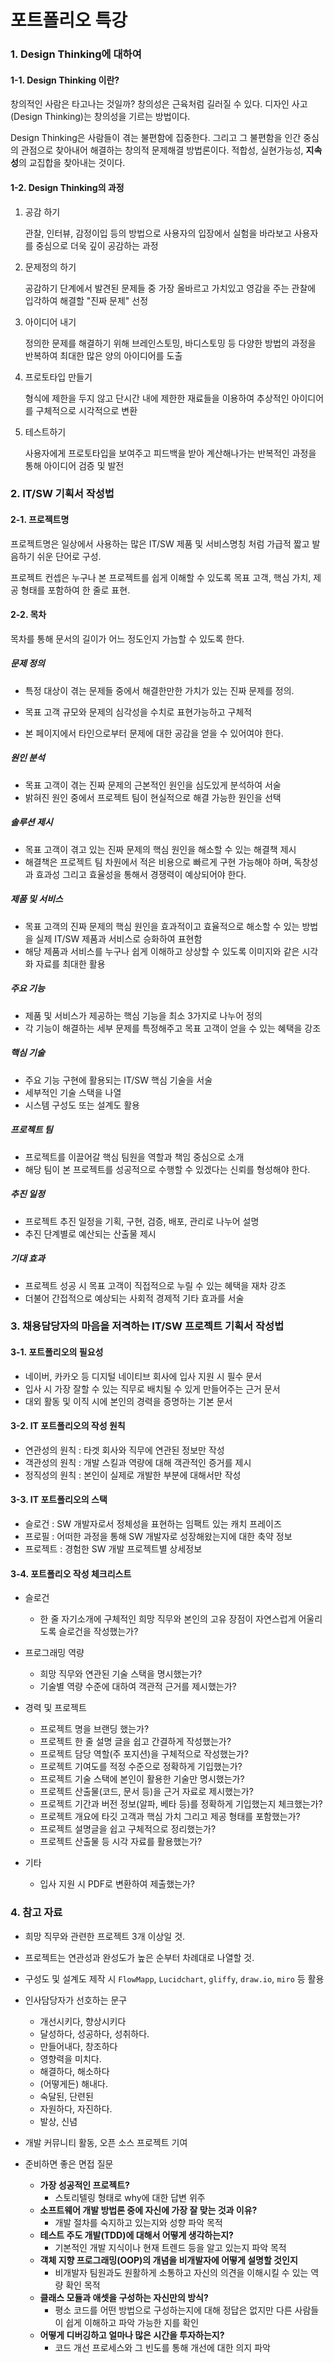 # 포트폴리오 특강

### 1. Design Thinking에 대하여

#### 1-1. Design Thinking 이란?

창의적인 사람은 타고나는 것일까? 창의성은 근육처럼 길러질 수 있다. 디자인 사고(Design Thinking)는 창의성을 기르는 방법이다.

Design Thinking은 사람들이 겪는 불편함에 집중한다. 그리고 그 불편함을 인간 중심의 관점으로 찾아내어 해결하는 창의적 문제해결 방법론이다. 적합성, 실현가능성, **지속성**의 교집합을 찾아내는 것이다.



#### 1-2. Design Thinking의 과정

1. 공감 하기

   관찰, 인터뷰, 감정이입 등의 방법으로 사용자의 입장에서 실험을 바라보고 사용자를 중심으로 더욱 깊이 공감하는 과정

2. 문제정의 하기

   공감하기 단계에서 발견된 문제들 중 가장 올바르고 가치있고 영감을 주는 관찰에 입각하여 해결할 "진짜 문제" 선정

3. 아이디어 내기

   정의한 문제를 해결하기 위해 브레인스토밍, 바디스토밍 등 다양한 방법의 과정을 반복하여 최대한 많은 양의 아이디어를 도출

4. 프로토타입 만들기

   형식에 제한을 두지 않고 단시간 내에 제한한 재료들을 이용하여 추상적인 아이디어를 구체적으로 시각적으로 변환

5. 테스트하기

   사용자에게 프로토타입을 보여주고 피드백을 받아 계산해나가는 반복적인 과정을 통해 아이디어 검증 및 발전



### 2. IT/SW 기획서 작성법

#### 2-1. 프로젝트명

프로젝트명은 일상에서 사용하는 많은 IT/SW 제품 및 서비스명칭 처럼 가급적 짧고 발음하기 쉬운 단어로 구성.

프로젝트 컨셉은 누구나 본 프로젝트를 쉽게 이해할 수 있도록 목표 고객, 핵심 가치, 제공 형태를 포함하여 한 줄로 표현.



#### 2-2. 목차

목차를 통해 문서의 길이가 어느 정도인지 가늠할 수 있도록 한다.

##### 문제 정의

+ 특정 대상이 겪는 문제들 중에서 해결한만한 가치가 있는 진짜 문제를 정의.

+ 목표 고객 규모와 문제의 심각성을 수치로 표현가능하고 구체적
+ 본 페이지에서 타인으로부터 문제에 대한 공감을 얻을 수 있어여야 한다.

##### 원인 분석

+ 목표 고객이 겪는 진짜 문제의 근본적인 원인을 심도있게 분석하여 서술
+ 밝혀진 원인 중에서 프로젝트 팀이 현실적으로 해결 가능한 원인을 선택

##### 솔루션 제시

+ 목표 고객이 겪고 있는 진짜 문제의 핵심 원인을 해소할 수 있는 해결책 제시
+ 해결책은 프로젝트 팀 차원에서 적은 비용으로 빠르게 구현 가능해야 하며, 독창성과 효과성 그리고 효율성을 통해서 경쟁력이 예상되어야 한다.

##### 제품 및 서비스

+ 목표 고객의 진짜 문제의 핵심 원인을 효과적이고 효율적으로 해소할 수 있는 방법을 실제 IT/SW 제품과 서비스로 승화하여 표현함
+ 해당 제품과 서비스를 누구나 쉽게 이해하고 상상할 수 있도록 이미지와 같은 시각화 자료를 최대한 활용

##### 주요 기능

+ 제품 및 서비스가 제공하는 핵심 기능을 최소 3가지로 나누어 정의
+ 각 기능이 해결하는 세부 문제를 특정해주고 목표 고객이 얻을 수 있는 혜택을 강조

##### 핵심 기술

+ 주요 기능 구현에 활용되는 IT/SW 핵심 기술을 서술
+ 세부적인 기술 스택을 나열
+ 시스템 구성도 또는 설계도 활용

##### 프로젝트 팀

+ 프로젝트를 이끌어갈 핵심 팀원을 역할과 책임 중심으로 소개
+ 해당 팀이 본 프로젝트를 성공적으로 수행할 수 있겠다는 신뢰를 형성해야 한다.

##### 추진 일정

+ 프로젝트 추진 일정을 기획, 구현, 검증, 배포, 관리로 나누어 설명
+ 추진 단계별로 예산되는 산출물 제시

##### 기대 효과

+ 프로젝트 성공 시 목표 고객이 직접적으로 누릴 수 있는 혜택을 재차 강조
+ 더불어 간접적으로 예상되는 사회적 경제적 기타 효과를 서술



### 3. 채용담당자의 마음을 저격하는 IT/SW 프로젝트 기획서 작성법

#### 3-1. 포트폴리오의 필요성

+ 네이버, 카카오 등 디지털 네이티브 회사에 입사 지원 시 필수 문서
+ 입사 시 가장 잘할 수 있는 직무로 배치될 수 있게 만들어주는 근거 문서
+ 대외 활동 및 이직 시에 본인의 경력을 증명하는 기본 문서

#### 3-2. IT 포트폴리오의 작성 원칙

+ 연관성의 원칙 : 타겟 회사와 직무에 연관된 정보만 작성
+ 객관성의 원칙 : 개발 스킬과 역량에 대해 객관적인 증거를 제시
+ 정직성의 원칙 : 본인이 실제로 개발한 부분에 대해서만 작성

#### 3-3. IT 포트폴리오의 스택

+ 슬로건 : SW 개발자로서 정체성을 표현하는 임팩트 있는 캐치 프레이즈
+ 프로필 : 어떠한 과정을 통해 SW 개발자로 성장해왔는지에 대한 축약 정보
+ 프로젝트 : 경험한 SW 개발 프로젝트별 상세정보

#### 3-4. 포트폴리오 작성 체크리스트

+ 슬로건
  + 한 줄 자기소개에 구체적인 희망 직무와 본인의 고유 장점이 자연스럽게 어울리도록 슬로건을 작성했는가?

+ 프로그래밍 역량
  + 희망 직무와 연관된 기술 스택을 명시했는가?
  + 기술별 역량 수준에 대하여 객관적 근거를 제시했는가?
+ 경력 및 프로젝트
  + 프로젝트 명을 브랜딩 했는가?
  + 프로젝트 한 줄 설명 글을 쉽고 간결하게 작성했는가?
  + 프로젝트 담당 역할(주 포지션)을 구체적으로 작성했는가?
  + 프로젝트 기여도를 적정 수준으로 정확하게 기입했는가?
  + 프로젝트 기술 스택에 본인이 활용한 기술만 명시했는가?
  + 프로젝트 산출물(코드, 문서 등)을 근거 자료로 제시했는가?
  + 프로젝트 기간과 버전 정보(알파, 베타 등)를 정확하게 기입했는지 체크했는가?
  + 프로젝트 개요에 타깃 고객과 핵심 가치 그리고 제공 형태를 포함했는가?
  + 프로젝트 설명글을 쉽고 구체적으로 정리했는가?
  + 프로젝트 산출물 등 시각 자료를 활용했는가?
+ 기타
  + 입사 지원 시 PDF로 변환하여 제출했는가?



### 4. 참고 자료

+ 희망 직무와 관련한 프로젝트 3개 이상일 것.

+ 프로젝트는 연관성과 완성도가 높은 순부터 차례대로 나열할 것.
+ 구성도 및 설계도 제작 시 `FlowMapp`, `Lucidchart`, `gliffy`, `draw.io`, `miro` 등 활용
+ 인사담당자가 선호하는 문구
  + 개선시키다, 향상시키다
  + 달성하다, 성공하다, 성취하다.
  + 만들어내다, 창조하다
  + 영향력을 미치다.
  + 해결하다, 해소하다
  + (어떻게든) 해내다.
  + 숙달된, 단련된
  + 자원하다, 자진하다.
  + 발상, 신념
+ 개발 커뮤니티 활동, 오픈 소스 프로젝트 기여
+ 준비하면 좋은 면접 질문
  + **가장 성공적인 프로젝트?**
    + 스토리텔링 형태로 why에 대한 답변 위주
  + **소프트웨어 개발 방법론 중에 자신에 가장 잘 맞는 것과 이유?**
    + 개발 절차를 숙지하고 있는지와 성향 파악 목적
  + **테스트 주도 개발(TDD)에 대해서 어떻게 생각하는지?**
    + 기본적인 개발 지식이나 현재 트렌드 등을 알고 있는지 파악 목적
  + **객체 지향 프로그래밍(OOP)의 개념을 비개발자에 어떻게 설명할 것인지**
    + 비개발자 팀원과도 원활하게 소통하고 자신의 의견을 이해시킬 수 있는 역량 확인 목적
  + **클래스 모듈과 애셋을 구성하는 자신만의 방식?**
    + 평소 코드를 어떤 방법으로 구성하는지에 대해 정답은 없지만 다른 사람들이 쉽게 이해하고 파악 가능한 지를 확인
  + **어떻게 디버깅하고 얼마나 많은 시간을 투자하는지?**
    + 코드 개선 프로세스와 그 빈도를 통해 개선에 대한 의지 파악

